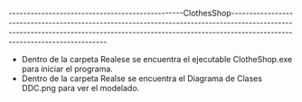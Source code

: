 ------------------------------------------------ClothesShop--------------------------------------------------------------------------------------------------------------------------------------------------------------------------------------------------------
 
 - Dentro de la carpeta Realese se encuentra el ejecutable ClotheShop.exe para iniciar el programa.
 - Dentro de la carpeta Realse se encuentra el Diagrama de Clases DDC.png para ver el modelado.
